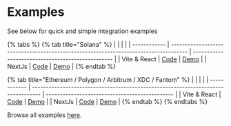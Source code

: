 # Examples

See below for quick and simple integration examples

{% tabs %}
{% tab title="Solana" %}
|              |                                                                                      |                                                   |
| ------------ | ------------------------------------------------------------------------------------ | ------------------------------------------------- |
| Vite & React | [Code](https://github.com/civicteam/civic-pass-demos/tree/main/packages/solana/vite) | [Demo](https://airdrop-demo.civic.me/solana)      |
| NextJs       | [Code](https://github.com/civicteam/civic-pass-demos/tree/main/packages/solana/next) | [Demo](https://airdrop-demo.civic.me/next/solana) |
{% endtab %}

{% tab title="Ethereum / Polygon / Arbitrum / XDC / Fantom" %}
|              |                                                                                   |                                                |
| ------------ | --------------------------------------------------------------------------------- | ---------------------------------------------- |
| Vite & React | [Code](https://github.com/civicteam/civic-pass-demos/tree/main/packages/evm/vite) | [Demo](https://airdrop-demo.civic.me/evm)      |
| NextJs       | [Code](https://github.com/civicteam/civic-pass-demos/tree/main/packages/evm/next) | [Demo](https://airdrop-demo.civic.me/next/evm) |
{% endtab %}
{% endtabs %}

Browse all examples [here](https://github.com/civicteam/civic-pass-demos).
